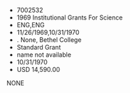 * 7002532
* 1969 Institutional Grants For Science
* ENG,ENG
* 11/26/1969,10/31/1970
*  . None, Bethel College
* Standard Grant
*   name not available
* 10/31/1970
* USD 14,590.00

NONE